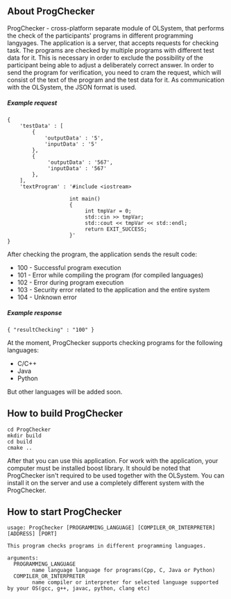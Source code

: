 ## About ProgChecker

ProgChecker - cross-platform separate module of OLSystem, that performs the check of the participants' programs in different programming langyages.
The application is a server, that accepts requests for checking task. The programs are checked by multiple 
programs with different test data for it. This is necessary in order to exclude the possibility of the 
participant being able to adjust a deliberately correct answer. In order to send the program for verification, 
you need to cram the request, which will consist of the text of the program and the test data for it. As communication 
with the OLSystem, the JSON format is used.

##### Example request 

    {
        'testData' : [
            {
                'outputData' : '5',
                'inputData' : '5'
            },
            {
                 'outputData' : '567',
                 'inputData' : '567'
            },
        ],
        'textProgram' : '#include <iostream>
                       
                        int main() 
                        {
                             int tmpVar = 0;
                             std::cin >> tmpVar;
                             std::cout << tmpVar << std::endl;
                             return EXIT_SUCCESS;
                        }'
    }

After checking the program, the application sends the result code:

- 100 - Successful program execution
- 101 - Error while compiling the program (for compiled languages)
- 102 - Error during program execution
- 103 - Security error related to the application and the entire system
- 104 - Unknown error

##### Example response

    { "resultChecking" : "100" }

At the moment, ProgChecker supports checking programs for the following languages:

- C/C++
- Java
- Python

But other languages will be added soon. 

## How to build ProgChecker

    cd ProgChecker
    mkdir build
    cd build 
    cmake ..
    
After that you can use this application. For work with the application, your computer must be 
installed boost library. It should be noted that ProgChecker isn't required to be used together 
with the OLSystem. You can install it on the server and use a completely different system with 
the ProgChecker.

## How to start ProgChecker

    usage: ProgChecker [PROGRAMMING_LANGUAGE] [COMPILER_OR_INTERPRETER] [ADDRESS] [PORT]
    
    This program checks programs in different programming languages.
    
    arguments:
      PROGRAMMING_LANGUAGE
            name language language for programs(Cpp, C, Java or Python)
      COMPILER_OR_INTERPRETER
            name compiler or interpreter for selected language supported by your OS(gcc, g++, javac, python, clang etc)

